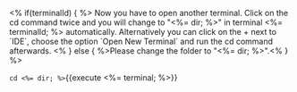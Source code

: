 <% if(terminalId) { %>
Now you have to open another terminal. Click on the cd command twice and you will change to "<%= dir; %>" in terminal <%= terminalId; %> automatically. Alternatively you can click on the + next to \`IDE\`, choose the option \`Open New Terminal\` and run the cd command afterwards. 
<% } else { %>Please change the folder to "<%= dir; %>".<% } %>

`cd <%= dir; %>`{{execute <%= terminal; %>}}